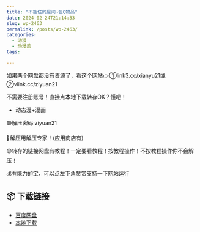 ```yaml
---
title: "不能住的屋间~色Q物品"
date: 2024-02-24T21:14:33
slug: wp-2463
permalink: /posts/wp-2463/
categories:
  - 动漫
  - 动漫盖
tags:

---
```


如果两个网盘都没有资源了，看这个网站👉①link3.cc/xianyu21或②vlink.cc/ziyuan21

不需要注册账号！直接点本地下载转存OK？懂吧！

*   动态漫+漫画

🟢解压密码:ziyuan21

🔵解压用解压专家！(应用商店有)

🟡转存的链接网盘有教程！一定要看教程！按教程操作！不按教程操作你不会解压！

💰🈶能力的宝，可以点左下角赞赏支持一下网站运行

## 📦 下载链接
- [百度网盘](https://blziyuan21.com/pay-download/2463?key=08696e6431&down_id=0)
- [本地下载](https://blziyuan21.com/pay-download/2463?key=08696e6431&down_id=1)

